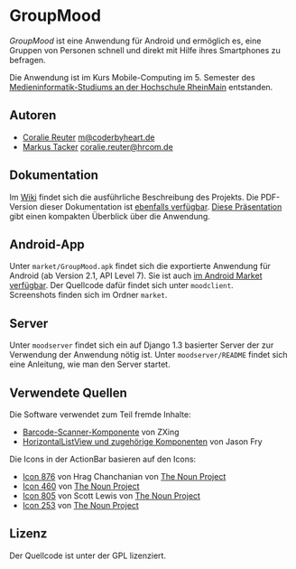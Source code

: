 # GroupMood

_GroupMood_ ist eine Anwendung für Android und ermöglich es, eine Gruppen von Personen schnell und direkt mit Hilfe ihres Smartphones zu befragen. 

Die Anwendung ist im Kurs Mobile-Computing im 5. Semester des [Medieninformatik-Studiums an der Hochschule RheinMain](http://www.hs-rm.de/medieninformatik) entstanden. 

## Autoren

* [Coralie Reuter](http://github.com/CoralBlack) m@coderbyheart.de
* [Markus Tacker](http://github.com/tacker) coralie.reuter@hrcom.de

## Dokumentation

Im [Wiki](https://github.com/tacker/GroupMood/wiki) findet sich die ausführliche Beschreibung des Projekts. Die PDF-Version dieser Dokumentation ist [ebenfalls verfügbar](https://github.com/tacker/GroupMood/raw/master/documents/GroupMood.pdf). [Diese Präsentation](https://github.com/tacker/GroupMood/raw/master/documents/GroupMoodPräsentation.pdf) gibt einen kompakten Überblick über die Anwendung.

## Android-App

Unter ``market/GroupMood.apk`` findet sich die exportierte Anwendung für Android (ab Version 2.1, API Level 7).
Sie ist auch [im Android Market verfügbar](https://market.android.com/details?id=de.hsrm.mi.mobcomp.y2k11grp04).
Der Quellcode dafür findet sich unter ``moodclient``.  
Screenshots finden sich im Ordner ``market``.

## Server

Unter ``moodserver`` findet sich ein auf Django 1.3 basierter Server der zur Verwendung der Anwendung nötig ist. Unter ``moodserver/README`` findet sich eine Anleitung, wie man den Server startet.

## Verwendete Quellen

Die Software verwendet zum Teil fremde Inhalte:

* [Barcode-Scanner-Komponente](http://code.google.com/p/zxing/source/browse/trunk/android-integration/src/com/google/zxing/integration/android/) von ZXing
* [HorizontalListView und zugehörige Komponenten](https://github.com/fry15/uk.co.jasonfry.android.tools) von Jason Fry

Die Icons in der ActionBar basieren auf den Icons:

* [Icon 876](http://thenounproject.com/noun/check-box/#icon-No876) von Hrag Chanchanian von [The Noun Project](http://www.thenounproject.com/)
* [Icon 460](http://thenounproject.com/noun/blog/#icon-No460) von [The Noun Project](http://www.thenounproject.com/)
* [Icon 805](http://thenounproject.com/noun/pie-chart/#icon-No805) von Scott Lewis von [The Noun Project](http://www.thenounproject.com/)
* [Icon 253](http://thenounproject.com/noun/share/#icon-No253) von [The Noun Project](http://www.thenounproject.com/)

## Lizenz

Der Quellcode ist unter der GPL lizenziert.

